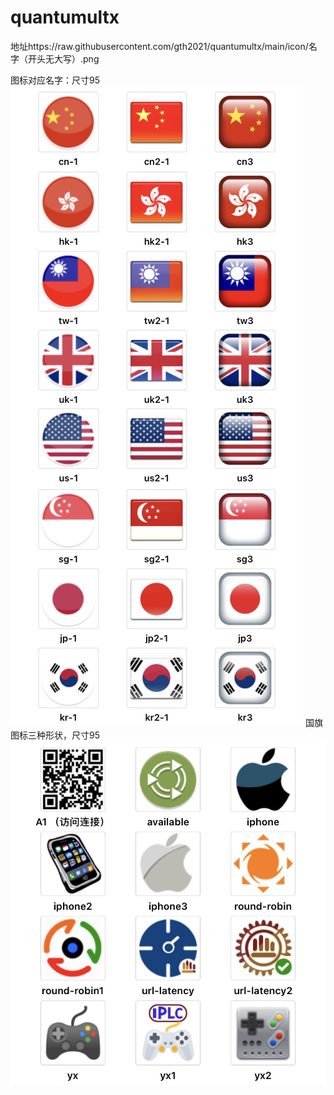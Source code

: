 # quantumultx
地址https://raw.githubusercontent.com/gth2021/quantumultx/main/icon/名字（开头无大写）.png

图标对应名字：尺寸95
![image](https://raw.githubusercontent.com/gth2021/quantumultx/main/icon/z2.JPEG)
国旗图标三种形状，尺寸95
![image](https://raw.githubusercontent.com/gth2021/quantumultx/main/icon/z1.JPEG)
